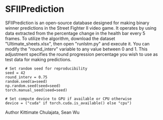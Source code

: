 # SFIIPrediction
SFIIPrediction is an open-source database designed for making binary winner predictions in the Street Fighter II video game. It operates by using data extracted from the percentage change in the health bar every 5 frames. To utilize the algorithm, download the dataset "Ultimate_sheets.xlsx", then open "runlstm.py" and execute it. You can modify the "round_interv" variable to any value between 0 and 1. This adjustment specifies the round progression percentage you wish to use as test data for making predictions.
```
# Set random seed for reproducibility
seed = 42
round_interv = 0.75
random.seed(a=seed)
np.random.seed(seed=seed)
torch.manual_seed(seed=seed)

# Set compute device to GPU if available or CPU otherwise
device = ("cuda" if torch.cuda.is_available() else "cpu")
```
Author Kittimate Chulajata, Sean Wu
